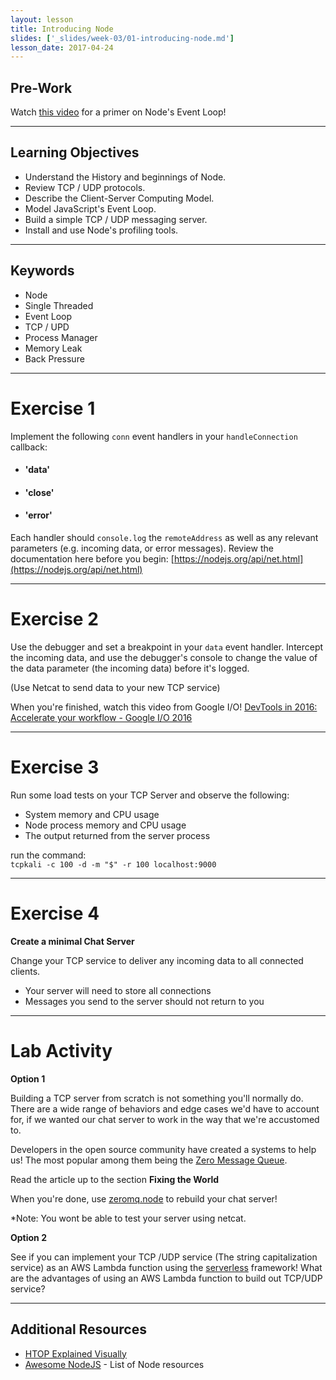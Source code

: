 ```yaml
---
layout: lesson
title: Introducing Node
slides: ['_slides/week-03/01-introducing-node.md']
lesson_date: 2017-04-24
---
```


## Pre-Work

Watch [this video](https://www.youtube.com/watch?v=8aGhZQkoFbQ) for a primer on Node's Event Loop!

---

## Learning Objectives

- Understand the History and beginnings of Node.
- Review TCP / UDP protocols.
- Describe the Client-Server Computing Model.
- Model JavaScript's Event Loop.
- Build a simple TCP / UDP messaging server.
- Install and use Node's profiling tools.

---

## Keywords

- Node
- Single Threaded
- Event Loop
- TCP / UPD
- Process Manager
- Memory Leak
- Back Pressure

---

# Exercise 1

Implement the following `conn` event handlers in your `handleConnection` callback:

- #### 'data'
- #### 'close'
- #### 'error'

Each handler should `console.log` the `remoteAddress` as well as any relevant parameters (e.g. incoming data, or error messages).
Review the documentation here before you begin: [https://nodejs.org/api/net.html](https://nodejs.org/api/net.html)

---

# Exercise 2

Use the debugger and set a breakpoint in your `data` event handler. Intercept the incoming data, and use the debugger's console to change the value
of the data parameter (the incoming data) before it's logged.

(Use Netcat to send data to your new TCP service)

When you're finished, watch this video from Google I/O!
[DevTools in 2016: Accelerate your workflow - Google I/O 2016](https://www.youtube.com/watch?v=x8u0n4dT-WI&feature=youtu.be&t=2571)


---

# Exercise 3

Run some load tests on your TCP Server and observe the following:
- System memory and CPU usage
- Node process memory and CPU usage
- The output returned from the server process

run the command: <br/>
`tcpkali -c 100 -d -m "$" -r 100 localhost:9000`

---

# Exercise 4

**Create a minimal Chat Server**

Change your TCP service to deliver any incoming data to all connected clients.

- Your server will need to store all connections
- Messages you send to the server should not return to you

---

# Lab Activity

**Option 1**

Building a TCP server from scratch is not something you'll normally do.
There are a wide range of behaviors and edge cases we'd have to account for, if we wanted our chat server to work
in the way that we're accustomed to.

Developers in the open source community have created a systems to help us! The most popular among them being
the [Zero Message Queue](http://zguide.zeromq.org/page:all).

Read the article up to the section **Fixing the World**

When you're done, use [zeromq.node](https://github.com/JustinTulloss/zeromq.node) to rebuild your chat server!

*Note: You wont be able to test your server using netcat.

**Option 2**

See if you can implement your TCP /UDP service (The string capitalization service) as an AWS Lambda function using the [serverless](https://serverless.com/) framework!
What are the advantages of using an AWS Lambda function to build out TCP/UDP service?

---

## Additional Resources

- [HTOP Explained Visually](https://codeahoy.com/2017/01/20/hhtop-explained-visually/)
- [Awesome NodeJS](https://github.com/sindresorhus/awesome-nodejs) - List of Node resources

